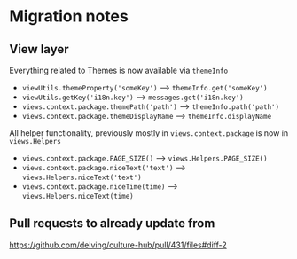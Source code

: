 # Migration notes

## View layer

Everything related to Themes is now available via `themeInfo`

- `viewUtils.themeProperty('someKey')` --> `themeInfo.get('someKey')`
- `viewUtils.getKey('i18n.key')` --> `messages.get('i18n.key')`
- `views.context.package.themePath('path')` --> `themeInfo.path('path')`
- `views.context.package.themeDisplayName` --> `themeInfo.displayName`

All helper functionality, previously mostly in `views.context.package` is now in `views.Helpers`

- `views.context.package.PAGE_SIZE()` --> `views.Helpers.PAGE_SIZE()`
- `views.context.package.niceText('text')` --> `views.Helpers.niceText('text')`
- `views.context.package.niceTime(time)` --> `views.Helpers.niceText(time)`


## Pull requests to already update from

https://github.com/delving/culture-hub/pull/431/files#diff-2